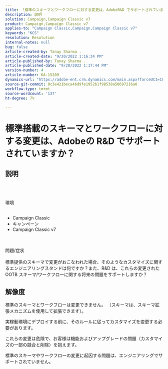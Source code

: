```yaml
---
title: 「標準のスキーマとワークフローに対する変更は、AdobeR&D でサポートされていますか？」
description: 説明
solution: Campaign,Campaign Classic v7
product: Campaign,Campaign Classic v7
applies-to: "Campaign Classic,Campaign,Campaign Classic v7"
keywords: "KCS"
resolution: Resolution
internal-notes: null
bug: false
article-created-by: Tanay Sharma .
article-created-date: "9/20/2022 1:16:34 PM"
article-published-by: Tanay Sharma .
article-published-date: "9/20/2022 1:17:44 PM"
version-number: 4
article-number: KA-15209
dynamics-url: "https://adobe-ent.crm.dynamics.com/main.aspx?forceUCI=1&pagetype=entityrecord&etn=knowledgearticle&id=8c57876f-e638-ed11-9db1-002248086735"
source-git-commit: 0c3e421beca46d9fe1952b1f98538a50697216a0
workflow-type: tm+mt
source-wordcount: '137'
ht-degree: 7%

---
```


# 標準搭載のスキーマとワークフローに対する変更は、Adobeの R&amp;D でサポートされていますか？

## 説明

<br><br><br>環境<br><br>
- Campaign Classic
- キャンペーン
- Campaign Classic v7



<br><br>問題/症状<br><br>
標準提供のスキーマで変更がおこなわれた場合、そのようなカスタマイズに関するエンジニアリングスタンドは何ですか？また、R&amp;D は、これらの変更された OOTB スキーマ/ワークフローに関する将来の問題をサポートしますか？


## 解像度


標準のスキーマとワークフローは変更できません。 （スキーマは、スキーマ拡張メカニズムを使用して拡張できます）。

実稼動環境にデプロイする前に、そのルールに従ってカスタマイズを変更する必要があります。

これらの変更は危険で、お客様は機能およびアップグレードの問題（カスタマイズの一部の競合と削除）を抱えます。

標準のスキーマやワークフローの変更に起因する問題は、エンジニアリングでサポートされていません。
